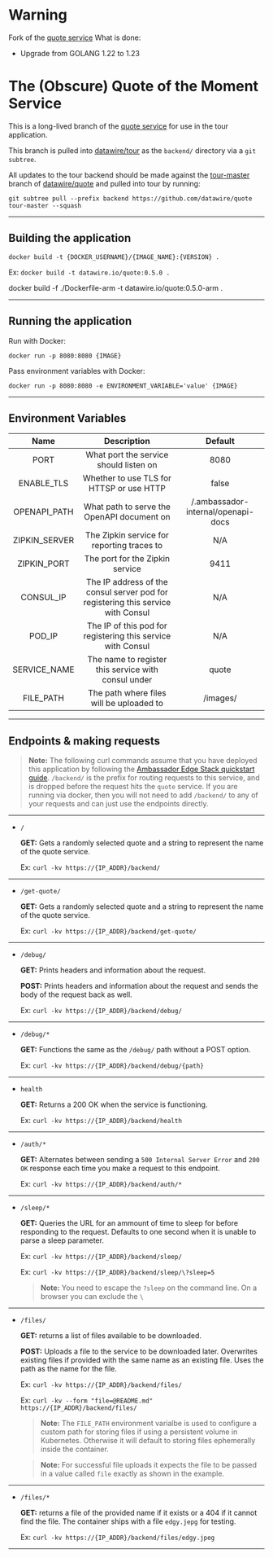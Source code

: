 # Warning
Fork of the [quote service](https://github.com/plombardi89/quote)
What is done:
* Upgrade from GOLANG 1.22 to 1.23



# The (Obscure) Quote of the Moment Service

This is a long-lived branch of the [quote service](https://github.com/datawire/quote) for use in the tour application.

This branch is pulled into [datawire/tour](https://github.com/datawire/tour) as the `backend/` directory via a `git subtree`.

All updates to the tour backend should be made against the [tour-master](https://github.com/datawire/quote/tree/tour-master) branch of [datawire/quote](https://github.com/datawire/quote) and pulled into tour by running:

```
git subtree pull --prefix backend https://github.com/datawire/quote tour-master --squash
```

-----
## Building the application

`docker build -t {DOCKER_USERNAME}/{IMAGE_NAME}:{VERSION} .`

Ex: `docker build -t datawire.io/quote:0.5.0 .`



docker build -f ./Dockerfile-arm -t datawire.io/quote:0.5.0-arm .

-----
## Running the application

Run with Docker:

`docker run -p 8080:8080 {IMAGE}`

Pass environment variables with Docker:

`docker run -p 8080:8080 -e ENVIRONMENT_VARIABLE='value' {IMAGE}`

-----
## Environment Variables
| Name | Description | Default | 
| :---: | :---: | :---: |
| PORT | What port the service should listen on | 8080 |
| ENABLE_TLS | Whether to use TLS for HTTSP or use HTTP | false |
| OPENAPI_PATH | What path to serve the OpenAPI document on | /.ambassador-internal/openapi-docs |
| ZIPKIN_SERVER | The Zipkin service for reporting traces to | N/A |
| ZIPKIN_PORT | The port for the Zipkin service | 9411 |
| CONSUL_IP | The IP address of the consul server pod for registering this service with Consul | N/A |
| POD_IP | The IP of this pod for registering this service with Consul  | N/A |
| SERVICE_NAME | The name to register this service with consul under | quote |
| FILE_PATH | The path where files will be uploaded to | /images/ |


-----
## Endpoints & making requests
> **Note:** The following curl commands assume that you have deployed this application by following the [Ambassador Edge Stack quickstart guide](https://www.getambassador.io/docs/edge-stack/latest/tutorials/getting-started). `/backend/` is the prefix for routing requests to this service, and is dropped before the request hits the `quote` service. If you are running via docker, then you will not need to add `/backend/` to any of your requests and can just use the endpoints directly.


-----
- `/`

    **GET:** Gets a randomly selected quote and a string to represent the name of the quote service.

    Ex: `curl -kv https://{IP_ADDR}/backend/`

-----
- `/get-quote/`

    **GET:** Gets a randomly selected quote and a string to represent the name of the quote service.

    Ex: `curl -kv https://{IP_ADDR}/backend/get-quote/`

-----
- `/debug/`

    **GET:** Prints headers and information about the request.

    **POST:** Prints headers and information about the request and sends the body of the request back as well.

    Ex: `curl -kv https://{IP_ADDR}/backend/debug/`


-----
- `/debug/*`

    **GET:** Functions the same as the `/debug/` path without a POST option.

    Ex: `curl -kv https://{IP_ADDR}/backend/debug/{path}`

-----
- `health`

    **GET:** Returns a 200 OK when the service is functioning.

    Ex: `curl -kv https://{IP_ADDR}/backend/health`

-----
- `/auth/*`

    **GET:** Alternates between sending a `500 Internal Server Error` and `200 OK` response each time you make a request to this endpoint.

    Ex: `curl -kv https://{IP_ADDR}/backend/auth/*`


-----
- `/sleep/*`

    **GET:** Queries the URL for an ammount of time to sleep for before responding to the request. Defaults to one second when it is unable to parse a sleep parameter.

    Ex: `curl -kv https://{IP_ADDR}/backend/sleep/`

    Ex: `curl -kv https://{IP_ADDR}/backend/sleep/\?sleep=5`

    > **Note:** You need to escape the `?sleep` on the command line. On a browser you can exclude the `\`


-----
- `/files/`

    **GET:** returns a list of files available to be downloaded.

    **POST:** Uploads a file to the service to be downloaded later. Overwrites existing files if provided with the same name as an existing file. Uses the path as the name for the file. 

    Ex: `curl -kv https://{IP_ADDR}/backend/files/`

    Ex: `curl -kv --form "file=@README.md" https://{IP_ADDR}/backend/files/`

    > **Note:** The `FILE_PATH` environment varialbe is used to configure a custom path for storing files if using a persistent volume in Kubernetes. Otherwise it will default to storing files ephemerally inside the container.


    > **Note:** For successful file uploads it expects the file to be passed in a value called `file` exactly as shown in the example.


-----
- `/files/*`

    **GET:** returns a file of the provided name if it exists or a 404 if it cannot find the file. The container ships with a file `edgy.jepg` for testing. 

    Ex: `curl -kv https://{IP_ADDR}/backend/files/edgy.jpeg`


-----
